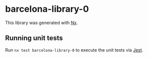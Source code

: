 # barcelona-library-0

This library was generated with [Nx](https://nx.dev).

## Running unit tests

Run `nx test barcelona-library-0` to execute the unit tests via [Jest](https://jestjs.io).
